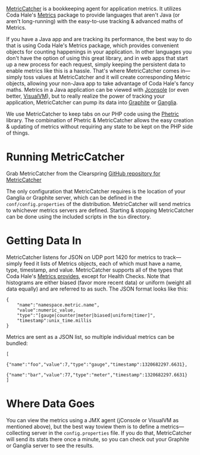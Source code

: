 [MetricCatcher](http://github.com/clearspring/MetricCatcher) is a bookkeeping agent for application metrics.  It
utilizes Coda Hale's [Metrics](http://github.com/codahale/metrics) package to provide languages that aren't Java (or
aren't long-running) with the easy-to-use tracking & advanced maths of Metrics.

If you have a Java app and are tracking its performance, the best way to do that is using Coda Hale's Metrics package,
which provides convenient objects for counting happenings in your application.  In other languages you don't have the
option of using this great library, and in web apps that start up a new process for each request, simply keeping the
persistent data to enable metrics like this is a hassle.  That's where MetricCatcher comes in—simply toss values at
MetricCatcher and it will create corresponding Metric objects, allowing your non-Java app to take advantage of Coda
Hale's fancy maths.  Metrics in a Java application can be viewed with
[Jconsole](http://openjdk.java.net/tools/svc/jconsole/) (or even better, [VisualVM](http://visualvm.java.net)), but to
really realize the power of tracking your application, MetricCatcher can pump its data into
[Graphite](http://graphite.wikidot.com) or [Ganglia](http://ganglia.sourceforge.net).

We use MetricCatcher to keep tabs on our PHP code using the [Phetric](http://github.com/clearspring/phetric) library.
The combination of Phetric & MetricCatcher allows the easy creation & updating of metrics without requiring any state to
be kept on the PHP side of things.

# Running MetricCatcher

Grab MetricCatcher from the Clearspring [GitHub repository for MetricCatcher](http://github.com/clearspring/MetricCatcher)

The only configuration that MetricCatcher requires is the location of your Ganglia or Graphite server, which can be
defined in the `conf/config.properties` of the distribution.  MetricCatcher will send metrics to whichever metrics
servers are defined.  Starting & stopping MetricCatcher can be done using the included scripts in the `bin` directory.

# Getting Data In

MetricCatcher listens for JSON on UDP port 1420 for metrics to track—simply feed it lists of Metrics objects, each of
which must have a name, type, timestamp, and value.  MetricCatcher supports all of the types that Coda Hale's [Metrics
provides](http://metrics.codahale.com/getting-started.html), except for Health Checks.  Note that histograms are either
biased (favor more recent data) or uniform (weight all data equally) and are referred to as such.  The JSON format looks
like this:

    {
        "name":"namespace.metric.name",
        "value":numeric_value,
        "type":"[gauge|counter|meter|biased|uniform|timer]",
        "timestamp":unix_time.millis
    }

Metrics are sent as a JSON list, so multiple individual metrics can be bundled:

    [
        {"name":"foo","value":7,"type":"gauge","timestamp":1320682297.6631},
        {"name":"bar","value":77,"type":"meter","timestamp":1320682297.6631}
    ]

# Where Data Goes

You can view the metrics using a JMX agent (jConsole or VisualVM as mentioned above), but the best way toview them is to
define a metrics—collecting server in the `config.properties` file.  If you do that, MetricCatcher will send its stats
there once a minute, so you can check out your Graphite or Ganglia server to see the results.
